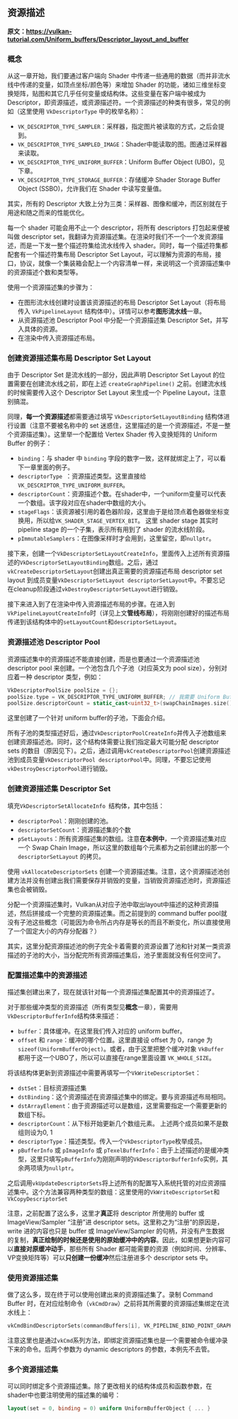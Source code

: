 ## 资源描述

**原文：https://vulkan-tutorial.com/Uniform_buffers/Descriptor_layout_and_buffer**



### 概念

从这一章开始，我们要通过客户端向 Shader 中传递一些通用的数据（而并非流水线中传递的变量，如顶点坐标/颜色等）来增加 Shader 的功能，诸如三维坐标变换矩阵，贴图和其它几乎任何变量或结构体。这些变量在客户端中被成为 Descriptor，即资源描述，或资源描述符。一个资源描述的种类有很多，常见的例如（这里使用 `VkDescriptorType` 中的枚举名称）：

* `VK_DESCRIPTOR_TYPE_SAMPLER`：采样器，指定图片被读取的方式，之后会提到。
* `VK_DESCRIPTOR_TYPE_SAMPLED_IMAGE`：Shader中能读取的图。图通过采样器来读取。
* `VK_DESCRIPTOR_TYPE_UNIFORM_BUFFER`：Uniform Buffer Object (UBO)，见下章。
* `VK_DESCRIPTOR_TYPE_STORAGE_BUFFER`：存储缓冲 Shader Storage Buffer Object (SSBO)，允许我们在 Shader 中读写变量值。

其实，所有的 Descriptor 大致上分为三类：采样器、图像和缓冲，而区别就在于用途和随之而来的性能优化。

每一个 shader 可能会用不止一个 descriptor，将所有 descriptors 打包起来便被叫做 descriptor set，我翻译为资源描述集。在渲染时我们不一个一个发资源描述，而是一下发一整个描述符集给流水线传入 shader。同时，每一个描述符集都配套有一个描述符集布局 Descriptor Set Layout，可以理解为资源的布局，接口，协议，就像一个集装箱会配上一个内容清单一样，来说明这一个资源描述集中的资源描述个数和类型等。

使用一个资源描述集的步骤为：

- 在图形流水线创建时设置该资源描述的布局 Descriptor Set Layout（将布局传入 `VkPipelineLayout` 结构体中）。详情可以参考**图形流水线**一章。
- 从资源描述池 Descriptor Pool 中分配一个资源描述集 Descriptor Set，并写入具体的资源。
- 在渲染中传入资源描述布局。

### 创建资源描述集布局 Descriptor Set Layout

由于 Descriptor Set 是流水线的一部分，因此声明 Descriptor Set Layout 的位置需要在创建流水线之前，即在上述 `createGraphPipeline()` 之前。创建流水线的时候需要传入这个 Descriptor Set Layout 来生成一个 Pipeline Layout，注意别搞混。

同理，**每一个资源描述**都需要通过填写 `VkDescriptorSetLayoutBinding` 结构体进行设置（注意不要被名称中的 set 迷惑住，这里描述的是一个资源描述，不是一整个资源描述集）。这里举一个配置给 Vertex Shader 传入变换矩阵的 Uniform Buffer 的例子：

- `binding`：与 shader 中 `binding` 字段的数字一致，这样就绑定上了，可以看下一章里面的例子。
- `descriptorType `：资源描述类型。这里直接给`VK_DESCRIPTOR_TYPE_UNIFORM_BUFFER`。
- `descriptorCount`：资源描述个数。在shader中，一个uniform变量可以代表一个数组。该字段对应在shader中数组的大小。
- `stageFlags`：该资源被引用的着色器阶段，这里由于是给顶点着色器做坐标变换用，所以给`VK_SHADER_STAGE_VERTEX_BIT`。
  这里 shader stage 其实时 pipeline stage 的一个子集，表示所有用到了 shader 的流水线阶段。
- `pImmutableSamplers`：在图像采样时才会用到，这里留空，即`nullptr`。

接下来，创建一个`VkDescriptorSetLayoutCreateInfo`，里面传入上述所有资源描述的`VkDescriptorSetLayoutBinding`数组。之后，通过`vkCreateDescriptorSetLayout`创建出真正需要的资源描述布局 descriptor set layout 到成员变量`VkDescriptorSetLayout descriptorSetLayout`中。不要忘记在cleanup阶段通过`vkDestroyDescriptorSetLayout`进行销毁。

接下来进入到了在渲染中传入资源描述布局的步骤。在进入到`VkPipelineLayoutCreateInfo`时（详见上文**管线布局**），将刚刚创建好的描述布局传递到该结构体中的`setLayoutCount`和`descriptorSetLayout`。



### 资源描述池 Descriptor Pool

资源描述集中的资源描述不能直接创建，而是也要通过一个资源描述池 descriptor pool 来创建。一个池包含几个子池（对应英文为 pool size），分别对应着一种 descriptor 类型，例如：

```cpp
VkDescriptorPoolSize poolSize = {};
poolSize.type = VK_DESCRIPTOR_TYPE_UNIFORM_BUFFER; // 我需要 Uniform Buffer!
poolSize.descriptorCount = static_cast<uint32_t>(swapChainImages.size()); // 一个 Swap Chain Image 来一个
```

这里创建了一个针对 uniform buffer的子池，下面会介绍。

所有子池的类型描述好后，通过`VkDescriptorPoolCreateInfo`并传入子池数组来创建资源描述池。同时，这个结构体需要让我们指定最大可能分配 descriptor sets 的数目（原因见下）。之后，通过调用`vkCreateDescriptorPool`创建资源描述池到成员变量`VkDescriptorPool descriptorPool`中。同理，不要忘记使用`vkDestroyDescriptorPool`进行销毁。



### 创建资源描述集 Descriptor Set

填充`VkDescriptorSetAllocateInfo `结构体，其中包括：

* `descriptorPool`：刚刚创建的池。
* `descriptorSetCount`：资源描述集的个数
* `pSetLayouts`：所有资源描述集的数组。注意**在本例中**，一个资源描述集对应一个 Swap Chain Image，所以这里的数组每个元素都为之前创建出的那一个 `descriptorSetLayout` 的拷贝。

使用 `vkAllocateDescriptorSets` 创建一个资源描述集。注意，这个资源描述池创建方法并没有创建出我们需要保存并销毁的变量，当销毁资源描述池时，资源描述集也会被销毁。

分配一个资源描述集时，Vulkan从对应子池中取出layout中描述的这种资源描述，然后拼接成一个完整的资源描述集。而之前提到的 command buffer pool就没有子池这些概念（可能因为命令所占内存是等长的而且不断变化，所以直接使用了一个固定大小的内存分配器？）

其实，这里分配资源描述池的例子完全卡着需要的资源设置了池和针对某一类资源描述的子池的大小，当分配完所有资源描述集后，池子里面就没有任何空间了。



### 配置描述集中的资源描述

描述集创建出来了，现在就该针对每一个资源描述集配置其中的资源描述了。

对于那些缓冲类型的资源描述（所有类型见**概念**一章），需要用`VkDescriptorBufferInfo`结构体来描述：

* `buffer`：具体缓冲。在这里我们传入对应的 uniform buffer。
* `offset` 和 `range`：缓冲的哪个位置。这里直接设 offset 为 0，range 为 `sizeof(UniformBufferObject)`。或者，由于这里把整个缓冲对象 `VkBuffer` 都用于这一个UBO了，所以可以直接在range里面设置 `VK_WHOLE_SIZE`。

将该结构体更新到资源描述中需要再填写一个`VkWriteDescriptorSet`：

* `dstSet`：目标资源描述集
* `dstBinding`：这个资源描述在资源描述集中的绑定。要与资源描述布局相同。
* `dstArrayElement`：由于资源描述可以是数组，这里需要指定一个需要更新的数组下标。
* `descriptorCount`：从下标开始更新几个数组元素。
  上述两个成员如果不是数组则设为0, 1
* `descriptorType`：描述类型。传入一个`VkDescriptorType`枚举成员。
* `pBufferInfo` 或 `pImageInfo` 或 `pTexelBufferInfo`：由于上述描述的是缓冲类型，这里只填写`pBufferInfo`为刚刚声明的`VkDescriptorBufferInfo`实例，其余两项填为`nullptr`。

之后调用`vkUpdateDescriptorSets`将上述所有的配置写入系统托管的对应资源描述集中。这个方法兼容两种类型的数组：这里使用的`VkWriteDescriptorSet`和`VkCopyDescriptorSet`

注意，之前配置了这么多，这里才**真正**将 descriptor 所使用的 buffer 或 ImageView/Sampler “注册”进 descriptor sets。这里称之为“注册”的原因是，write 进的内容也只是  buffer 或 ImageView/Sampler 的句柄，并没有产生数据的复制，**真正绘制的时候还是使用的原始缓冲中的内容**。因此，如果想更新内容可以**直接对原缓冲动手**，那些所有 Shader 都可能需要的资源（例如时间、分辨率、VP变换矩阵等）可以**只创建一份缓冲**然后注册进多个 descriptor sets 中。



### 使用资源描述集

做了这么多，现在终于可以使用创建出来的资源描述集了。录制 Command Buffer 时，在对应绘制命令（`vkCmdDraw`）之前将其所需要的资源描述集绑定在流水线上：

```c++
vkCmdBindDescriptorSets(commandBuffers[i], VK_PIPELINE_BIND_POINT_GRAPHICS, pipelineLayout, 0, 1, &descriptorSets[i], 0, nullptr);
```

注意这里也是通过`vkCmd`系列方法，即绑定资源描述集也是一个需要被命令缓冲录下来的命令。后两个参数为 dynamic descriptors 的参数，本例先不去管。



### 多个资源描述集

可以同时绑定多个资源描述集。除了更改相关的结构体成员和函数参数，在shader中也要注明使用的描述集的编号：

```GLSL
layout(set = 0, binding = 0) uniform UniformBufferObject { ... }
```

